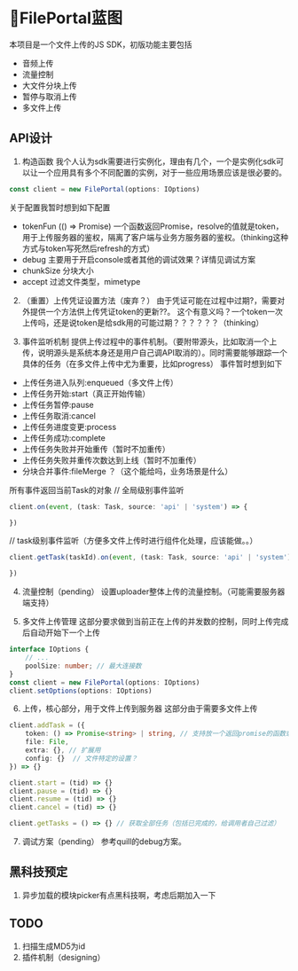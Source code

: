 # FilePortal蓝图
本项目是一个文件上传的JS SDK，初版功能主要包括
* 音频上传
* 流量控制
* 大文件分块上传
* 暂停与取消上传
* 多文件上传

## API设计

1. 构造函数
我个人认为sdk需要进行实例化，理由有几个，一个是实例化sdk可以让一个应用具有多个不同配置的实例，对于一些应用场景应该是很必要的。
```Javascript
const client = new FilePortal(options: IOptions)
```
关于配置我暂时想到如下配置
* tokenFun (() => Promise<string>) 一个函数返回Promise，resolve的值就是token，用于上传服务器的鉴权，隔离了客户端与业务方服务器的鉴权。（thinking这种方式与token写死然后refresh的方式）
* debug 主要用于开启console或者其他的调试效果？详情见调试方案
* chunkSize 分块大小
* accept 过滤文件类型，mimetype


2. （重置）上传凭证设置方法（废弃？）
由于凭证可能在过程中过期?，需要对外提供一个方法供上传凭证token的更新??。
这个有意义吗？一个token一次上传吗，还是说token是给sdk用的可能过期？？？？？？（thinking）

3. 事件监听机制
提供上传过程中的事件机制。（要附带源头，比如取消一个上传，说明源头是系统本身还是用户自己调API取消的）。同时需要能够跟踪一个具体的任务（在多文件上传中尤为重要，比如progress）
事件暂时想到如下
* 上传任务进入队列:enqueued（多文件上传）
* 上传任务开始:start（真正开始传输）
* 上传任务暂停:pause
* 上传任务取消:cancel
* 上传任务进度变更:process
* 上传任务成功:complete
* 上传任务失败并开始重传（暂时不加重传）
* 上传任务失败并重传次数达到上线（暂时不加重传）
* 分块合并事件:fileMerge    ？（这个能给吗，业务场景是什么）

所有事件返回当前Task的对象
// 全局级别事件监听
```Typescript
client.on(event, (task: Task, source: 'api' | 'system') => {

})
```
// task级别事件监听（方便多文件上传时进行组件化处理，应该能做。。）
```Typescript
client.getTask(taskId).on(event, (task: Task, source: 'api' | 'system') => {

})
```


4. 流量控制（pending）
设置uploader整体上传的流量控制。（可能需要服务器端支持）

5. 多文件上传管理
这部分要求做到当前正在上传的并发数的控制，同时上传完成后自动开始下一个上传
```Typescript
interface IOptions {
    // ...
    poolSize: number; // 最大连接数
}
const client = new FilePortal(options: IOptions)
client.setOptions(options: IOptions)
```


6. 上传，核心部分，用于文件上传到服务器
这部分由于需要多文件上传
```Typescript
client.addTask = ({
    token: () => Promise<string> | string, // 支持放一个返回promise的函数或者单纯的string，设置上传凭证
    file: File,
    extra: {}, // 扩展用
    config: {}  // 文件特定的设置？
}) => {}

client.start = (tid) => {}
client.pause = (tid) => {}
client.resume = (tid) => {}
client.cancel = (tid) => {}

client.getTasks = () => {} // 获取全部任务（包括已完成的，给调用者自己过滤）

```

7. 调试方案（pending）
参考quill的debug方案。

## 黑科技预定
1. 异步加载的模块picker有点黑科技啊，考虑后期加入一下

## TODO
1. 扫描生成MD5为id
2. 插件机制（designing）
